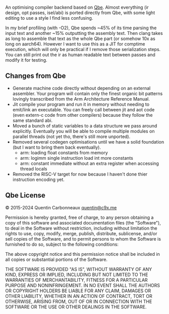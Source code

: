 An optimising compiler backend based on [Qbe](https://c9x.me/compile/).
Almost everything (ir design, opt passes, isel/abi) is ported directly from Qbe, with some light editing to use a style I find less confusing.

In my brief profiling (with -O2), Qbe spends ~45% of its time parsing the input text and another ~15% outputting the assembly text.
Then clang takes as long to assemble that text as the whole Qbe part (or somehow 10x as long on aarch64).
However I want to use this as a JIT for comptime execution, which will only be practical if I remove those serialization steps.
You can still print out the ir as human readable text between passes and modify it for testing.

## Changes from Qbe

- Generate machine code directly without depending on an external assembler.
  Your program will contain only the finest organic bit patterns lovingly transcribed from the Arm Architecture Reference Manual.
- Jit compile your program and run it in memory without needing to emit/link an executable.
  You can freely call between jit and aot code (even extern-c code from other compilers) because they follow the same standard abi.
- Moved a bunch of static variables to a data structure we pass around explicitly.
  Eventually you will be able to compile multiple modules on parallel threads (not yet tho, there's still more unported).
- Removed several codegen optimisations until we have a solid foundation (but I want to bring them back eventually).
  - arm: loading float constants from memory
  - arm: logimm single instruction load int more constants
  - arm: constant immediate without an extra register when accessing thread locals
- Removed the RISC-V target for now because I haven't done thier instruction encoding yet.

## Qbe License

© 2015-2024 Quentin Carbonneaux <quentin@c9x.me>

Permission is hereby granted, free of charge, to any person obtaining a
copy of this software and associated documentation files (the "Software"),
to deal in the Software without restriction, including without limitation
the rights to use, copy, modify, merge, publish, distribute, sublicense,
and/or sell copies of the Software, and to permit persons to whom the
Software is furnished to do so, subject to the following conditions:

The above copyright notice and this permission notice shall be included in
all copies or substantial portions of the Software.

THE SOFTWARE IS PROVIDED "AS IS", WITHOUT WARRANTY OF ANY KIND, EXPRESS OR
IMPLIED, INCLUDING BUT NOT LIMITED TO THE WARRANTIES OF MERCHANTABILITY,
FITNESS FOR A PARTICULAR PURPOSE AND NONINFRINGEMENT. IN NO EVENT SHALL
THE AUTHORS OR COPYRIGHT HOLDERS BE LIABLE FOR ANY CLAIM, DAMAGES OR OTHER
LIABILITY, WHETHER IN AN ACTION OF CONTRACT, TORT OR OTHERWISE, ARISING
FROM, OUT OF OR IN CONNECTION WITH THE SOFTWARE OR THE USE OR OTHER
DEALINGS IN THE SOFTWARE.
